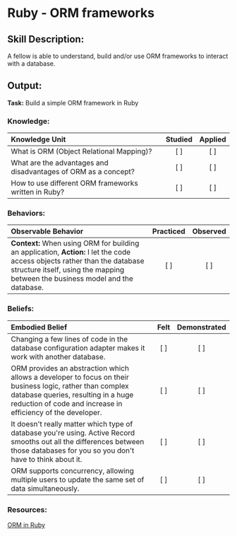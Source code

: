 # Ruby - ORM frameworks


## Skill Description:

A fellow is able to understand, build and/or use ORM frameworks to interact with a database. 

## Output:
**Task:** Build a simple ORM framework in Ruby

### Knowledge:
| Knowledge Unit   |      Studied      | Applied |
|:-------------|:------------------:|:--------:|
| What is ORM (Object Relational Mapping)? | [ ] | [ ] |
| What are the advantages and disadvantages of ORM as a concept? | [ ] | [ ] |
| How to  use different ORM frameworks written in Ruby? | [ ] | [ ] |

### Behaviors:
| Observable Behavior   |      Practiced      | Observed |
|:-------------|:------------------:|:--------:|
**Context:** When using ORM for building an application, **Action:** I let the code access objects rather than the database structure itself, using the mapping between the business model and the database. | [ ] | [ ] |


### Beliefs:
| Embodied Belief   |      Felt      | Demonstrated |
|:-------------|:------------------:|:--------:|
| Changing a few lines of code in the database configuration adapter makes it work with another database. | [ ] | [ ] |
| ORM provides an abstraction which allows a developer to focus on their business logic, rather than complex database queries, resulting in a huge reduction of code and increase in efficiency of the developer. | [ ] | [ ] |
| It doesn't really matter which type of database you're using. Active Record smooths out all the differences between those databases for you so you don't have to think about it. | [ ] | [ ] |
| ORM supports concurrency, allowing multiple users to update the same set of data simultaneously. | [ ] | [ ] |

### Resources:

[ORM in Ruby](https://www.sitepoint.com/orm-ruby-introduction/)



